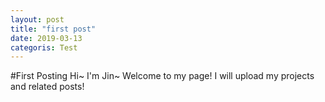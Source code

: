 ```yaml
---
layout: post
title: "first post"
date: 2019-03-13
categoris: Test
---
```


#First Posting
Hi~ I'm Jin~
Welcome to my page!
I will upload my projects and related posts!
